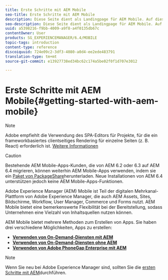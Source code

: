 ```yaml
---
title: Erste Schritte mit AEM Mobile
seo-title: Erste Schritte mit AEM Mobile
description: Diese Seite dient als Landingpage für AEM Mobile. Auf dieser Seite erfahren Sie mehr über die drei verschiedenen Möglichkeiten zum Erstellen von Apps.
seo-description: Diese Seite dient als Landingpage für AEM Mobile. Auf dieser Seite erfahren Sie mehr über die drei verschiedenen Möglichkeiten zum Erstellen von Apps.
uuid: a5398216-f9bb-4009-a9f8-a4f0135db67c
contentOwner: User
products: SG_EXPERIENCEMANAGER/6.4/MOBILE
topic-tags: introduction
content-type: reference
discoiquuid: 724e09c2-3df3-4080-a0d4-ee2ede483791
translation-type: tm+mt
source-git-commit: e13927738ed34bc62c174a5be02f0f1d707e3012

---
```



# Erste Schritte mit AEM Mobile{#getting-started-with-aem-mobile}

>[!NOTE]
>
>Adobe empfiehlt die Verwendung des SPA-Editors für Projekte, für die ein frameworkbasiertes clientseitiges Rendering für einzelne Seiten (z. B. React) erforderlich ist. [Weitere Informationen](/help/sites-developing/spa-overview.md)

>[!CAUTION]
>
>Bestehende AEM Mobile-Apps-Kunden, die von AEM 6.2 oder 6.3 auf AEM 6.4 migrieren, können weiterhin AEM Mobile-Apps verwenden, indem sie ein [Paket von PackageShare](https://www.adobeaemcloud.com/content/marketplace/marketplaceProxy.html?packagePath=/content/companies/public/adobe/packages/cq640/compatpack/aem-mobile-package)herunterladen. Neue Installationen von AEM 6.4 unterstützen jedoch keine AEM Mobile-Apps-Funktionen.

Adobe Experience Manager (AEM) Mobile ist Teil der digitalen Mehrkanal-Plattform von Adobe Experience Manager, die auch AEM Assets, Sites, Bildschirme, Workflow, User Manager, Commerce und Forms nutzt. AEM Mobile bietet eine bemerkenswerte Flexibilität bei der Bereitstellung, sodass Unternehmen eine Vielzahl von Inhaltsquellen nutzen können.

AEM Mobile bietet mehrere Methoden zum Erstellen von Apps. Sie haben drei verschiedene Möglichkeiten, Apps zu erstellen:

* **[Verwenden von On-Demand-Diensten mit AEM](/help/mobile/getting-started-aem-mobile-on-demand.md)**
* **[Verwenden von On-Demand-Diensten ohne AEM](https://helpx.adobe.com/digital-publishing-solution/topics.html)**
* **[Verwenden von Adobe PhoneGap Enterprise mit AEM](/help/mobile/getting-started-aem-mobile-phonegap.md)**

>[!NOTE]
>
>Wenn Sie neu bei Adobe Experience Manager sind, sollten Sie die [ersten Schritte mit AEM](/help/sites-deploying/deploy.md)durchführen.
